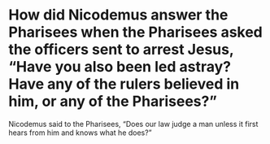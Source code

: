 # How did Nicodemus answer the Pharisees when the Pharisees asked the officers sent to arrest Jesus, “Have you also been led astray? Have any of the rulers believed in him, or any of the Pharisees?”

Nicodemus said to the Pharisees, “Does our law judge a man unless it first hears from him and knows what he does?”
